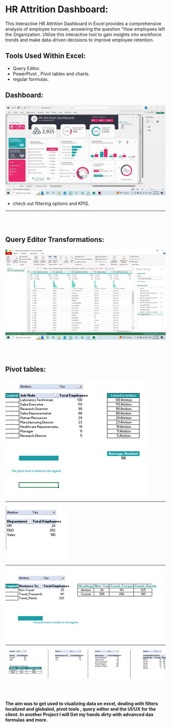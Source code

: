 # HR Attrition Dashboard: 
This Interactive HR Attrition Dashboard in Excel provides a comprehensive analysis of employee turnover, answering the question "How employees left the Organization. Utilize this interactive tool to gain insights into workforce trends and make data-driven decisions to improve employee retention.

## Tools Used Within Excel:
  * Query Editor.
  * PowerPivot , Pivot tables and charts.
  * regular formulas.

## Dashboard: 
![Dashboard](https://github.com/Waleed-Altaher/HR-Attrition-Excel-dashboard/blob/main/Project%20Screenshots/Gif%20Dashboard.gif) 

  
 - check out filtering options and KPIS.

--------------------------------------------------
<br/><br/>

## Query Editor Transformations: 
![Query](https://github.com/Waleed-Altaher/HR-Attrition-Excel-dashboard/blob/main/Project%20Screenshots/QueryEditor%20transformations.png)

<br/><br/> 

## Pivot tables: 
![Pivot](https://github.com/Waleed-Altaher/HR-Attrition-Excel-dashboard/blob/main/Project%20Screenshots/Pivot%20table%202.png)
*** 
![Pivot](https://github.com/Waleed-Altaher/HR-Attrition-Excel-dashboard/blob/main/Project%20Screenshots/Pivot%20table.png)
***
![Pivot](https://github.com/Waleed-Altaher/HR-Attrition-Excel-dashboard/blob/main/Project%20Screenshots/pivot3.png)
***
![Pivot](https://github.com/Waleed-Altaher/HR-Attrition-Excel-dashboard/blob/main/Project%20Screenshots/pivots.png) 

<br/><br/>

#### The aim was to get used to viualizing data on excel, dealing with filters localized and globaled, pivot tools , query editor and the UI/UX for the client. In another Project I will Get my hands dirty with advanced dax formulas and more.
